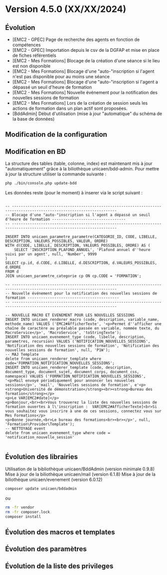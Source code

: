 # Version 4.5.0 (XX/XX/2024)

## Évolution

- [EMC2 - GPEC] Page de recherche des agents en fonction de compétences
- [EMC2 - GPEC] Importation depuis le csv de la DGFAP et mise en place de fiches référentiels
- [EMC2 - Mes Formations] Blocage de la création d'une séance si le lieu est non disponible
- [EMC2 - Mes Formations] Blocage d'une "auto-"inscription si l'agent n'est pas disponible pour au moins une séance
- [EMC2 - Mes Formations] Blocage d'une "auto-"inscription si l'agent a dépassé un seuil d'heure de formation
- [EMC2 - Mes Formations] Nouvelle événement pour la notification des nouvelles sessions de formation
- [EMC2 - Mes Formations] Lors de la création de session seuls les actions de formation dans un plan actif sont proposées.
- [BddAdmin] Début d'utilisation (mise à jour "automatique" du schéma de la base de données)


## Modification de la configuration

## Modification en BD

La structure des tables (table, colonne, index) est maintenant mis à jour "automatiquement" grâce à la biliothèque unicaen/bdd-admin.
Pour mettre à jour la structure utiliser la commande suivante :

```bash
php ./bin/console.php update-bdd
```

Les données reste (pour le moment) à inserer via le script suivant :


```postgresql

-- ---------------------------------------------------------------------------------------------------------------------
-- Blocage d'une "auto-"inscription si l'agent a dépassé un seuil d'heure de formation ---------------------------------
-- ---------------------------------------------------------------------------------------------------------------------

INSERT INTO unicaen_parametre_parametre(CATEGORIE_ID, CODE, LIBELLE, DESCRIPTION, VALEURS_POSSIBLES, VALEUR, ORDRE)
WITH d(CODE, LIBELLE, DESCRIPTION, VALEURS_POSSIBLES, ORDRE) AS (
    SELECT 'INSCRIPTION_PLAFOND_ANNUEL', 'Plafond annuel d''heure suivi par un agent', null, 'Number', 9999
)
SELECT cp.id, d.CODE, d.LIBELLE, d.DESCRIPTION, d.VALEURS_POSSIBLES, d.ORDRE
FROM d
JOIN unicaen_parametre_categorie cp ON cp.CODE = 'FORMATION';
    
-- ---------------------------------------------------------------------------------------------------------------------
-- Nouvelle événement pour la notification des nouvelles sessions de formation -----------------------------------------
-- ---------------------------------------------------------------------------------------------------------------------
    
-- NOUVELLE MACRO ET EVENEMENT POUR LES NOUVELLES SESSIONS
INSERT INTO unicaen_renderer_macro (code, description, variable_name, methode_name) VALUES ('EMC2#AfficherTexte', '<p>Permet d''afficher une chaîne de caractère au préalable passée en variable, nommée texte, du MacroService</p>', 'MacroService', 'toStringTexte');
INSERT INTO unicaen_evenement_type (code, libelle, description, parametres, recursion) VALUES ('NOTIFICATION_NOUVELLES_SESSIONS', 'Notification des nouvelles sessions de formation', 'Notification des nouvelles sessions de formation', null, 'P1W');
-- MAJ Template
delete from unicaen_renderer_template where code='FORMATION_NOTIFICATION_NOUVELLES_SESSIONS';
INSERT INTO unicaen_renderer_template (code, description, document_type, document_sujet, document_corps, document_css, namespace) VALUES ('FORMATION_NOTIFICATION_NOUVELLES_SESSIONS', '<p>Mail envoyé périodiquement pour annoncer les nouvelles sessions</p>', 'mail', 'Nouvelles sessions de formation', e'<p><strong>Université de démonstration</strong><br><strong>Bureau des formation</strong></p>
<p>Le VAR[EMC2#date]</p>
<p>Bonjour,<br><br>Vous trouverez la liste des nouvelles sessions de formation ouvertes à l\'inscription :  VAR[EMC2#AfficherTexte]<br>Si vous souhaitez vous inscrire à une de ces sessions, connectez vous sur Mes Formations</p>
<p>Bonne journée,<br>Le bureau des formations<br><br></p>', null, 'Formation\Provider\Template');
-- NETTOYAGE event
delete from unicaen_evenement_type where code = 'notification_nouvelle_session'


```
## Évolution des librairies

Utilisation de la bibliothèque unicaen/BddAdmin (version minimale 0.9.8)
Mise à jour de la biliothèque  unicaen/mail (version 6.1.8)
Mise à jour de la biliothèque  unicaen/evenement (version 6.0.12)

```bash
composer update unicaen/bddadmin
```

ou

```bash
rm -fr vendor
rm -fr composer.lock
composer install
```

## Évolution des macros et templates

## Évolution des paramètres

## Évolution de la liste des privileges


